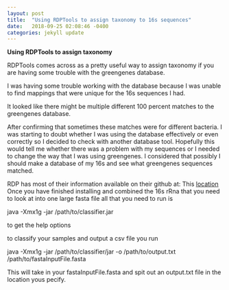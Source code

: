 ```yaml
---
layout: post
title:  "Using RDPTools to assign taxonomy to 16s sequences"
date:   2018-09-25 02:08:46 -0400
categories: jekyll update
---
```


**Using RDPTools to assign taxonomy**


RDPTools comes across as a pretty useful way to assign taxonomy if you are having some trouble with the greengenes database.

I was having some trouble working with the database because I was unable to find mappings that were unique for the 16s sequences I had.

It looked like there might be multiple different 100 percent matches to the greengenes database. 

After confirming that sometimes these matches were for different bacteria.
I was starting to doubt whether I was using the database effectively or even correctly so I decided to check with another database tool.
Hopefully this would tell me whether there was a problem with my sequences or I needed to change the way that I was using greengenes.
I considered that possibly I should make a database of my 16s and see what greengenes sequences matched.

RDP has most of their information available on their github at: This [location][link1]
Once you have finished installing and combined the 16s rRna that you need to look at into one large fasta file all that you need to run is

java -Xmx1g -jar /path/to/classifier.jar 

to get the help options

to classify your samples and output a csv file you run

java -Xmx1g -jar /path/to/classifier/jar -o /path/to/output.txt /path/to/fastaInputFile.fasta

This will take in your fastaInputFile.fasta and spit out an output.txt file in the location yous pecify.

[link1]: [https://github.com/rdpstaff/classifier]

